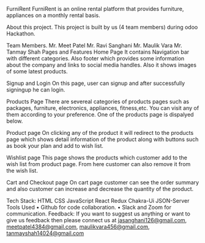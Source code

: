 FurniRent
FurniRent is an online rental platform that provides furniture, appliances on a monthly rental basis.

About this project.
This project is built by us (4 team members) during odoo Hackathon.

Team Members.
Mr. Meet Patel
Mr. Ravi Sanghani
Mr. Maulik Vara
Mr. Tanmay Shah
Pages and Features
Home Page
It contains Navigation bar with different categories. Also footer which provides some information about the company and links to social media handles. Also it shows images of some latest products.

Signup and Login
On this page, user can signup and after successfully signingup he can login.

Products Page
There are severeal categories of products pages such as packages, furniture, electronics, appliances, fitness,etc. You can visit any of them according to your preference. One of the products page is dispalyed below.

Product page
On clicking any of the product it will redirect to the products page which shows detail information of the product along with buttons such as book your plan and add to wish list.

Wishlist page
This page shows the products which customer add to the wish list from product page. From here customer can also remove it from the wish list.

Cart and Checkout page
On cart page customer can see the order summary and also customer can increase and decrease the quantity of the product.

Tech Stack:
HTML
CSS
JavaScript
React
Redux
Chakra-Ui
JSON-Server
Tools Used
• Github for code collaboration.
• Slack and Zoom for communication.
Feedback:
If you want to suggest us anything or want to give us feedback then please connect us at jasanghani126@gmail.com, meetpatel4384@gmail.com, maulikvara456@gmail.com, tanmayshah14024@gmail.com
